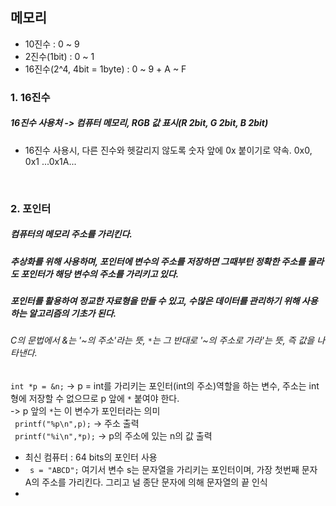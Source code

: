 ## 메모리   

- 10진수 : 0 ~ 9    
- 2진수(1bit) : 0 ~ 1     
- 16진수(2^4, 4bit = 1byte) : 0 ~ 9 + A ~ F  

### 1. 16진수        
##### 16진수 사용처 -> 컴퓨터 메모리, RGB 값 표시(R 2bit, G 2bit, B 2bit)      
- 16진수 사용시, 다른 진수와 헷갈리지 않도록 숫자 앞에 0x 붙이기로 약속. 0x0, 0x1 ...0x1A...    

</br>    

### 2. 포인터   
##### 컴퓨터의 메모리 주소를 가리킨다.    
##### 추상화를 위해 사용하며, 포인터에 변수의 주소를 저장하면 그때부턴 정확한 주소를 몰라도 포인터가 해당 변수의 주소를 가리키고 있다.     
##### 포인터를 활용하여 정교한 자료형을 만들 수 있고, 수많은 데이터를 관리하기 위해 사용하는 알고리즘의 기초가 된다.   
###### C의 문법에서 &는 '~의 주소'라는 뜻,  ```*```는 그 반대로 '~의 주소로 가라'는 뜻, 즉 값을 나타낸다.    
``` int *p = &n; ``` -> p = int를 가리키는 포인터(int의 주소)역할을 하는 변수, 주소는 int형에 저장할 수 없으므로 p 앞에 ```*``` 붙여야 한다.    
-> p 앞의 ```*```는 이 변수가 포인터라는 의미   
``` printf("%p\n",p);``` -> 주소 출력   
``` printf("%i\n",*p);``` -> p의 주소에 있는 n의 값 출력       
- 최신 컴퓨터 : 64 bits의 포인터 사용      
- ``` s = "ABCD";``` 여기서 변수 s는 문자열을 가리키는 포인터이며, 가장 첫번째 문자 A의 주소를 가리킨다. 그리고 널 종단 문자에 의해 문자열의 끝 인식         
- 
